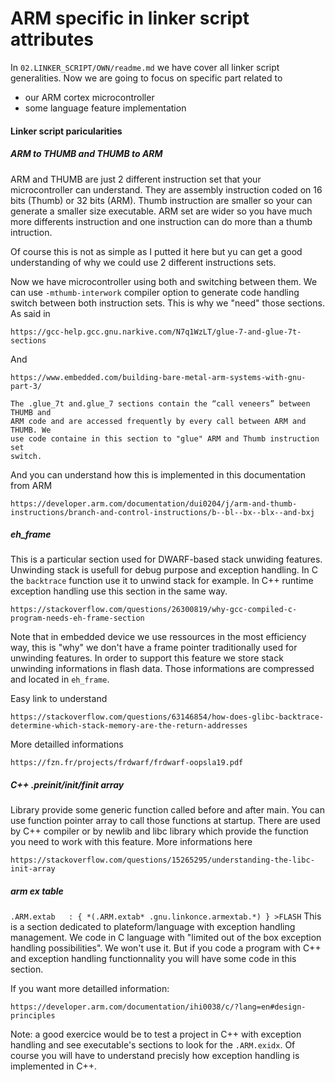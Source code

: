 # ARM specific in linker script attributes
In `02.LINKER_SCRIPT/OWN/readme.md` we have cover all linker script 
generalities.
Now we are going to focus on specific part related to 
- our ARM cortex microcontroller
- some language feature implementation

#### Linker script paricularities
##### ARM to THUMB and THUMB to ARM
ARM and THUMB are just 2 different instruction set that your microcontroller 
can understand.
They are assembly instruction coded on 16 bits (Thumb) or 32 bits (ARM).
Thumb instruction are smaller so your can generate a smaller size executable.
ARM set are wider so you have much more differents instruction and one 
instruction can do more than a thumb intruction.

Of course this is not as simple as I putted it here but yu can get a good 
understanding of why we could use 2 different instructions sets.

Now we have microcontroller using both and switching between 
them. We can use `-mthumb-interwork` compiler option to generate code 
handling switch between both instruction sets.
This is why we "need" those sections. As said in 

	https://gcc-help.gcc.gnu.narkive.com/N7q1WzLT/glue-7-and-glue-7t-sections

And 

 	https://www.embedded.com/building-bare-metal-arm-systems-with-gnu-part-3/

	The .glue_7t and.glue_7 sections contain the “call veneers” between THUMB and 
	ARM code and are accessed frequently by every call between ARM and THUMB. We 
	use code containe in this section to "glue" ARM and Thumb instruction set 
	switch.

And you can understand how this is implemented in this documentation from ARM

	https://developer.arm.com/documentation/dui0204/j/arm-and-thumb-instructions/branch-and-control-instructions/b--bl--bx--blx--and-bxj

##### eh_frame
This is a particular section used for DWARF-based stack unwiding features.
Unwinding stack is usefull for debug purpose and exception handling.
In C the `backtrace` function use it to unwind stack for example.
In C++ runtime exception handling use this section in the same way.

	https://stackoverflow.com/questions/26300819/why-gcc-compiled-c-program-needs-eh-frame-section

Note that in embedded device we use ressources in the most efficiency way, 
this is "why" we don't have a frame pointer traditionally used for unwinding 
features. In order to support this feature we store stack unwinding 
informations in flash data. Those informations are compressed and located in 
`eh_frame`.

Easy link to understand

	https://stackoverflow.com/questions/63146854/how-does-glibc-backtrace-determine-which-stack-memory-are-the-return-addresses

More detailled informations

	https://fzn.fr/projects/frdwarf/frdwarf-oopsla19.pdf

##### C++ .preinit/init/finit array
Library provide some generic function called before and after main.
You can use function pointer array to call those functions at startup.
There are used by C++ compiler or by newlib and libc library which provide the 
function you need to work with this feature.
More informations here

	https://stackoverflow.com/questions/15265295/understanding-the-libc-init-array

##### arm ex table
`.ARM.extab   : { *(.ARM.extab* .gnu.linkonce.armextab.*) } >FLASH`
This is a section dedicated to plateform/language with exception handling 
management.
We code in C language with "limited out of the box exception handling 
possibilities". We won't use it.
But if you code a program with C++ and exception handling functionnality 
you will have some code in this section.

If you want more detailled information:

	https://developer.arm.com/documentation/ihi0038/c/?lang=en#design-principles

Note: a good exercice would be to test a project in C++ with exception 
handling and see executable's sections to look for the `.ARM.exidx`. Of course 
you will have to understand precisly how exception handling is implemented in 
C++.
